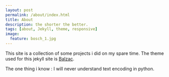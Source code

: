 ```yaml
---
layout: post
permalink: /about/index.html
title: About
description: the shorter the better.
tags: [about, Jekyll, theme, responsive]
image:
  feature: bosch_1.jpg
---
```


This site is a collection of some projects i did on my spare time.
The theme used for this jekyll site is [Balzac](https://github.com/ColeTownsend/Balzac-for-Jekyll).

The one thing i know : I will never understand text encoding in python.